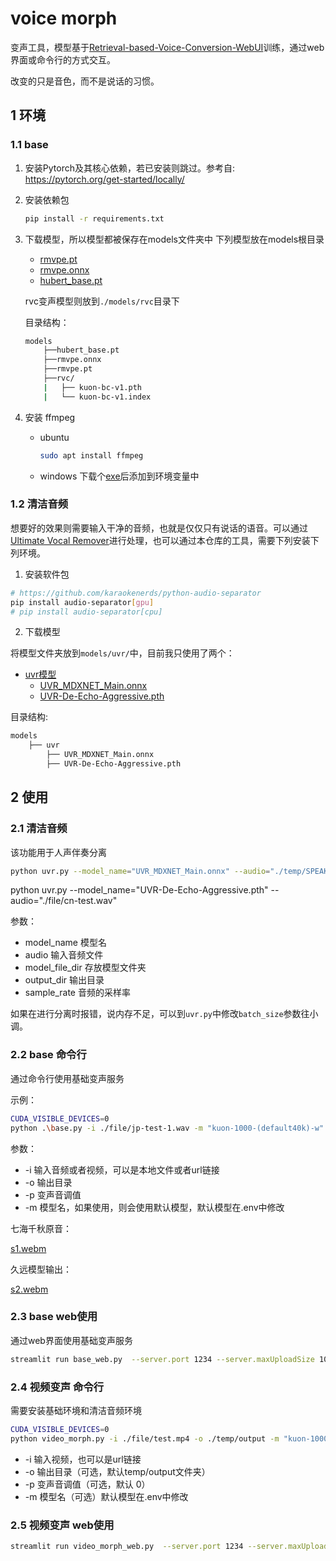 # voice morph

变声工具，模型基于[Retrieval-based-Voice-Conversion-WebUI](https://github.com/RVC-Project/Retrieval-based-Voice-Conversion-WebUI)训练，通过web界面或命令行的方式交互。

改变的只是音色，而不是说话的习惯。


## 1 环境

### 1.1 base

1. 安装Pytorch及其核心依赖，若已安装则跳过。参考自: https://pytorch.org/get-started/locally/
2. 安装依赖包
    ```bash
    pip install -r requirements.txt
    ```
3. 下载模型，所以模型都被保存在models文件夹中
    下列模型放在models根目录

    * [rmvpe.pt](https://huggingface.co/lj1995/VoiceConversionWebUI/blob/main/rmvpe.pt)
    * [rmvpe.onnx](https://huggingface.co/lj1995/VoiceConversionWebUI/blob/main/rmvpe.onnx)
    * [hubert_base.pt](https://huggingface.co/lj1995/VoiceConversionWebUI/blob/main/hubert_base.pt)
    
    rvc变声模型则放到`./models/rvc`目录下

    目录结构：
    ```bash
    models
        ├──hubert_base.pt
        ├──rmvpe.onnx
        ├──rmvpe.pt
        ├──rvc/
        |   ├── kuon-bc-v1.pth
        |   └── kuon-bc-v1.index
    ```

4. 安装 ffmpeg
    * ubuntu
        ```bash
        sudo apt install ffmpeg
        ```
    * windows
        下载个[exe](https://ffmpeg.org/)后添加到环境变量中


### 1.2 清洁音频

想要好的效果则需要输入干净的音频，也就是仅仅只有说话的语音。可以通过[Ultimate Vocal Remover](https://ultimatevocalremover.com/)进行处理，也可以通过本仓库的工具，需要下列安装下列环境。

1. 安装软件包
```bash
# https://github.com/karaokenerds/python-audio-separator
pip install audio-separator[gpu]
# pip install audio-separator[cpu]
```
2. 下载模型

将模型文件夹放到`models/uvr/`中，目前我只使用了两个：
* [uvr模型](https://huggingface.co/lissette/uvr/tree/main/MDX-Net)
    * [UVR_MDXNET_Main.onnx](https://huggingface.co/lissette/uvr/blob/main/MDX-Net/UVR_MDXNET_Main.onnx)
    * [UVR-De-Echo-Aggressive.pth](https://huggingface.co/lissette/uvr/blob/main/VR%20Arch/UVR-De-Echo-Aggressive.pth)
 
目录结构:

```bash
models
    ├── uvr
        ├── UVR_MDXNET_Main.onnx
        ├── UVR-De-Echo-Aggressive.pth
```


## 2 使用

### 2.1 清洁音频

该功能用于人声伴奏分离

```bash
python uvr.py --model_name="UVR_MDXNET_Main.onnx" --audio="./temp/SPEAKER_03_750225_752706.wav"
```
python uvr.py --model_name="UVR-De-Echo-Aggressive.pth" --audio="./file/cn-test.wav"

参数：
* model_name 模型名
* audio 输入音频文件
* model_file_dir 存放模型文件夹
* output_dir 输出目录
* sample_rate 音频的采样率

如果在进行分离时报错，说内存不足，可以到`uvr.py`中修改`batch_size`参数往小调。

### 2.2 base 命令行

通过命令行使用基础变声服务

示例：
```bash
CUDA_VISIBLE_DEVICES=0
python .\base.py -i ./file/jp-test-1.wav -m "kuon-1000-(default40k)-w"
```

参数：
* -i 输入音频或者视频，可以是本地文件或者url链接
* -o 输出目录
* -p 变声音调值
* -m 模型名，如果使用，则会使用默认模型，默认模型在.env中修改

七海千秋原音：

[s1.webm](https://github.com/lissettecarlr/voice-morph/assets/16299917/08023e5a-bd3c-4656-8118-b751bdec6ab1)


久远模型输出：

[s2.webm](https://github.com/lissettecarlr/voice-morph/assets/16299917/3abbed0b-0d2f-45d3-82c1-968cd31f044c)


### 2.3 base web使用

通过web界面使用基础变声服务

```bash
streamlit run base_web.py  --server.port 1234 --server.maxUploadSize 1000
```

### 2.4 视频变声 命令行

需要安装基础环境和清洁音频环境

```bash
CUDA_VISIBLE_DEVICES=0
python video_morph.py -i ./file/test.mp4 -o ./temp/output -m "kuon-1000-(default40k)-w"
```
* -i 输入视频，也可以是url链接
* -o 输出目录（可选，默认temp/output文件夹）
* -p 变声音调值（可选，默认 0）
* -m 模型名（可选）默认模型在.env中修改


### 2.5 视频变声 web使用

```bash
streamlit run video_morph_web.py  --server.port 1234 --server.maxUploadSize 1000
```
